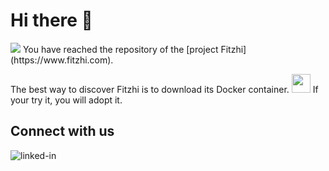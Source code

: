 # Hi there 👋
<img src="https://fitzhi.com/assets/img/zhi.png" /> 
You have reached the repository of the [project Fitzhi](https://www.fitzhi.com).

The best way to discover Fitzhi is to download its Docker container.
[<img src="https://github.githubassets.com/images/icons/emoji/unicode/1f433.png" style="width: 30px; height: 30px;" />](https://hub.docker.com/repository/docker/fitzhi/application)
If your try it, you will adopt it.

## Connect with us
[<img align="left" alt="linked-in" src="https://img.shields.io/badge/linkedin-%230077B5.svg?&style=for-the-badge&logo=linkedin&logoColor=white" />](https://www.linkedin.com/company/fitzhi/about/?viewAsMember=true)
<br>
<br>
<br>
<br>




<!--
**fitzhi/fitzhi** is a ✨ _special_ ✨ repository because its `README.md` (this file) appears on your GitHub profile.

Here are some ideas to get you started:

- 🔭 I’m currently working on ...
- 🌱 I’m currently learning ...
- 👯 I’m looking to collaborate on ...
- 🤔 I’m looking for help with ...
- 💬 Ask me about ...
- 📫 How to reach me: ...
- 😄 Pronouns: ...
- ⚡ Fun fact: ...
-->
